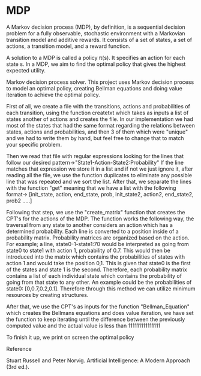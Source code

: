 # MDP

A Markov decision process (MDP), by definition, is a sequential decision problem for a fully observable, stochastic environment with a Markovian transition model and additive rewards. It consists of a set of states, a set of actions, a transition model, and a reward function. 

A solution to a MDP is called a policy π(s). It specifies an action for each state s. In a MDP, we aim to find the optimal policy that gives the highest expected utility.

Markov decision process solver.
This project uses Markov decision process to model an optimal policy, creating Bellman equations and doing value iteration to achieve the optimal policy.

First of all, we create a file with the transitions, actions and probabilities of each transition, using the function createtxt which takes as inputs a list of states another of actions and creates the file.
In our implementation we had most of the states that had the same format regarding the relations between states, actions and probabilities, and then 3 of them which were "unique" and we had to write them by hand, but feel free to change that to match your specific problem.

Then we read that file with regular expressions looking for the lines that follow our desired pattern->"State1-Action-State2:Probability" If the line matches that expression we store it in a list and if not we just ignore it, after reading all the file, we use the function duplicates to eliminate any possible line that was repeated and we sort the list. After that, we separate the lines with the function "get" meaning that we have a list with the following format-> [init_state, action, end_state, prob, init_state2, action2, end_state2, prob2 .....] 

Following that step, we use the "create_matrix" function that creates the CPT's for the actions of the MDP. The function works the following way, the traversal from any state to another considers an action which has a determined probability. Each line is converted to a position inside of a probability matrix. Probability matrices are organized based on the action. For example; a line, state0-1-state1:70 would be interpreted as going from state0 to state1 with action 1, probability of 0.7. This would then be introduced into the matrix which contains the probabilities of states with action 1 and would take the position 0,1. This is given that state0 is the first of the states and state 1 is the second. Therefore, each probability matrix contains a list of each individual state which contains the probability of going from that state to any other. An example could be the probabilities of state0: [0,0.7,0.2,0.1]. Therefore through this method we can utilize minimum resources by creating structures. 

After that, we use the CPT's as inputs for the function "Bellman_Equation" which creates the Bellmans equations and does value iteration, we have set the function to keep iterating until the difference between the previously computed value and the actual value is less than 111111111111111

To finish it up, we print on screen the optimal policy 

Reference

Stuart Russell and Peter Norvig. Artificial Intelligence: A Modern Approach (3rd ed.).
